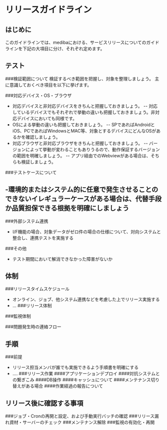 # リリースガイドライン

## はじめに
このガイドラインでは、medibaにおける、サービスリリースについてのガイドラインを下記の大項目に分け、それぞれ定めます。

## テスト

###検証範囲について
検証するべき範囲を把握し、対象を整理しましょう。
主に意識しておくべき項目を以下に挙げます。

###対応デバイス・OS・ブラウザ
- 対応デバイスと非対応デバイスをきちんと把握しておきましょう。
-- 対応しているデバイスでもそれぞれで挙動の違いも把握しておきましょう。非対応デバイスにおいても同様です。
- OSによる挙動の違いも把握しておきましょう。
-- SPであればAndroidとiOS、PCであればWindowsとMAC等、対象とするデバイスにどんなOSがあるかを確認しましょう。
- 対応ブラウザと非対応ブラウザをきちんと把握しておきましょう。
-- バージョンによって挙動が変わることもありうるので、動作保証するバージョンの範囲を明確しましょう。
-- アプリ経由でのWebviewがある場合は、そちらも検証しましょう。


###テストケースについて


-環境的またはシステム的に任意で発生させることのできないイレギュラーケースがある場合は、代替手段か品質担保できる根拠を明確にしましょう
-
###外部システム連携

- I/F機能の場合、対象データがゼロ件の場合の仕様について、対向システムと整合し、連携テストを実施する


###その他
- テスト期間において解消できなかった障害がないか

## 体制

###リリースタイムスケジュール
- オンライン、ジョブ、他システム連携などを考慮した上でリリース実施する
- ...
###リリース体制

###監視体制

###問題発生時の連絡フロー


## 手順

###前提
- リリース担当メンバが誰でも実施できるよう手順書を明確にする
- ....
###リリース作業
####アプリケーションデプロイ
####対抗システムとの繋ぎこみ
####DB操作
####キャッシュについて
####メンテナンス切り替えがある場合
####作業経過の報告について

## リリース後に確認する事項
###ジョブ・Cronの再開と設定、および手動実行バッチの確認
###リリース漏れ資材・サーバーのチェック
###メンテナンス解除
###監視の有効化・再開
